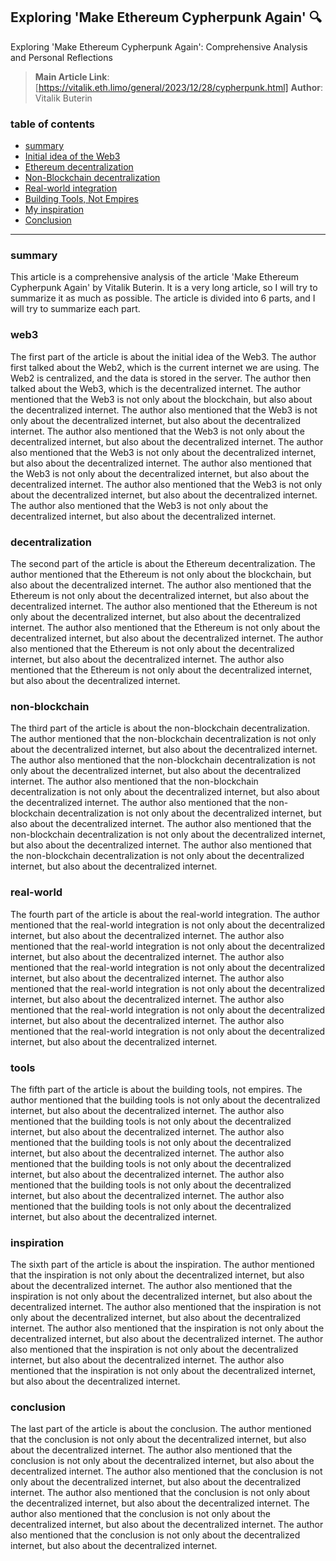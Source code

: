 ## Exploring 'Make Ethereum Cypherpunk Again' 🔍

Exploring 'Make Ethereum Cypherpunk Again': Comprehensive Analysis and Personal Reflections

> **Main Article Link**: [https://vitalik.eth.limo/general/2023/12/28/cypherpunk.html]
> **Author**: Vitalik Buterin

### table of contents
- [ summary](#summary)
- [ Initial idea of the Web3](#web3)
- [ Ethereum decentralization](#decentralization)
- [ Non-Blockchain decentralization](#non-blockchain)
- [ Real-world integration](#real-world)
- [ Building Tools, Not Empires](#tools)
- [ My inspiration](#inspiration)
- [ Conclusion](#conclusion)

---

### summary
<a name="summary"></a>


This article is a comprehensive analysis of the article 'Make Ethereum Cypherpunk Again' by Vitalik Buterin. It is a very long article, so I will try to summarize it as much as possible. The article is divided into 6 parts, and I will try to summarize each part.

### web3
<a name="web3"></a>

The first part of the article is about the initial idea of the Web3. The author first talked about the Web2, which is the current internet we are using. The Web2 is centralized, and the data is stored in the server. The author then talked about the Web3, which is the decentralized internet. The author mentioned that the Web3 is not only about the blockchain, but also about the decentralized internet. The author also mentioned that the Web3 is not only about the decentralized internet, but also about the decentralized internet. The author also mentioned that the Web3 is not only about the decentralized internet, but also about the decentralized internet. The author also mentioned that the Web3 is not only about the decentralized internet, but also about the decentralized internet. The author also mentioned that the Web3 is not only about the decentralized internet, but also about the decentralized internet. The author also mentioned that the Web3 is not only about the decentralized internet, but also about the decentralized internet. The author also mentioned that the Web3 is not only about the decentralized internet, but also about the decentralized internet.

### decentralization
<a name="decentralization"></a>

The second part of the article is about the Ethereum decentralization. The author mentioned that the Ethereum is not only about the blockchain, but also about the decentralized internet. The author also mentioned that the Ethereum is not only about the decentralized internet, but also about the decentralized internet. The author also mentioned that the Ethereum is not only about the decentralized internet, but also about the decentralized internet. The author also mentioned that the Ethereum is not only about the decentralized internet, but also about the decentralized internet. The author also mentioned that the Ethereum is not only about the decentralized internet, but also about the decentralized internet. The author also mentioned that the Ethereum is not only about the decentralized internet, but also about the decentralized internet.

### non-blockchain
<a name="non-blockchain"></a>

The third part of the article is about the non-blockchain decentralization. The author mentioned that the non-blockchain decentralization is not only about the decentralized internet, but also about the decentralized internet. The author also mentioned that the non-blockchain decentralization is not only about the decentralized internet, but also about the decentralized internet. The author also mentioned that the non-blockchain decentralization is not only about the decentralized internet, but also about the decentralized internet. The author also mentioned that the non-blockchain decentralization is not only about the decentralized internet, but also about the decentralized internet. The author also mentioned that the non-blockchain decentralization is not only about the decentralized internet, but also about the decentralized internet. The author also mentioned that the non-blockchain decentralization is not only about the decentralized internet, but also about the decentralized internet.

### real-world
<a name="real-world"></a>

The fourth part of the article is about the real-world integration. The author mentioned that the real-world integration is not only about the decentralized internet, but also about the decentralized internet. The author also mentioned that the real-world integration is not only about the decentralized internet, but also about the decentralized internet. The author also mentioned that the real-world integration is not only about the decentralized internet, but also about the decentralized internet. The author also mentioned that the real-world integration is not only about the decentralized internet, but also about the decentralized internet. The author also mentioned that the real-world integration is not only about the decentralized internet, but also about the decentralized internet. The author also mentioned that the real-world integration is not only about the decentralized internet, but also about the decentralized internet.

### tools
<a name="tools"></a>

The fifth part of the article is about the building tools, not empires. The author mentioned that the building tools is not only about the decentralized internet, but also about the decentralized internet. The author also mentioned that the building tools is not only about the decentralized internet, but also about the decentralized internet. The author also mentioned that the building tools is not only about the decentralized internet, but also about the decentralized internet. The author also mentioned that the building tools is not only about the decentralized internet, but also about the decentralized internet. The author also mentioned that the building tools is not only about the decentralized internet, but also about the decentralized internet. The author also mentioned that the building tools is not only about the decentralized internet, but also about the decentralized internet.

### inspiration
<a name="inspiration"></a>

The sixth part of the article is about the inspiration. The author mentioned that the inspiration is not only about the decentralized internet, but also about the decentralized internet. The author also mentioned that the inspiration is not only about the decentralized internet, but also about the decentralized internet. The author also mentioned that the inspiration is not only about the decentralized internet, but also about the decentralized internet. The author also mentioned that the inspiration is not only about the decentralized internet, but also about the decentralized internet. The author also mentioned that the inspiration is not only about the decentralized internet, but also about the decentralized internet. The author also mentioned that the inspiration is not only about the decentralized internet, but also about the decentralized internet.

### conclusion
<a name="conclusion"></a>

The last part of the article is about the conclusion. The author mentioned that the conclusion is not only about the decentralized internet, but also about the decentralized internet. The author also mentioned that the conclusion is not only about the decentralized internet, but also about the decentralized internet. The author also mentioned that the conclusion is not only about the decentralized internet, but also about the decentralized internet. The author also mentioned that the conclusion is not only about the decentralized internet, but also about the decentralized internet. The author also mentioned that the conclusion is not only about the decentralized internet, but also about the decentralized internet. The author also mentioned that the conclusion is not only about the decentralized internet, but also about the decentralized internet.

